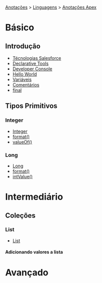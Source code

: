 <link rel="stylesheet" type="text/css" href="../../CSS/dark-theme.css">

[Anotações](../../) > [Linguagens](../Index.md) > [Anotações Apex](./Index.md)

# Básico

## Introdução
- [Técnologias Salesforce](./TecnologiasSalesforce.md)
- [Declarative Tools](./DeclarativeTools.md)
- [Developer Console](./DeveloperConsole.md)
- [Hello World](./HelloWord.md)
- [Variáveis](./Variaveis.md)
- [Comentários](./Comentarios.md)
- [final](./Final.md)
  
## Tipos Primitivos

### Integer
- [Integer](./Integer.md)
- [format()](./IntegerFormat.md)
- [valueOf()](./IntegerValueOf.md)

### Long
- [Long](./Long.md)
- [format()](./LongFormat.md)
- [intValue()](./LongIntValue.md)
  
# Intermediário

## Coleções

### List
- [List](./List.md)

#### Adicionando valores a lista

# Avançado